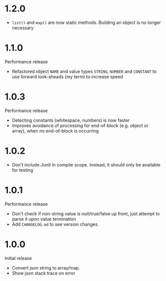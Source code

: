 # 1.2.0

* `list()` and `map()` are now static methods. Building an object is no longer necessary

# 1.1.0

Performance release

* Refactored object `NAME` and value types `STRING`, `NUMBER` and `CONSTANT` to use forward look-aheads (my term) to
increase speed

# 1.0.3

Performance release

* Detecting constants (whitespace, numbers) is now faster
* Improves avoidance of processing for end-of-block (e.g. object or array), when no end-of-block is occurring

# 1.0.2

* Don't include Junit in compile scope. Instead, it should only be available for testing

# 1.0.1

Performance release

* Don't check if non-string value is null/true/false up front, just attempt to parse it upon value termination
* Add `CHANGELOG.md` to see version changes

# 1.0.0

Initial release

* Convert json string to array/map.
* Show json stack trace on error